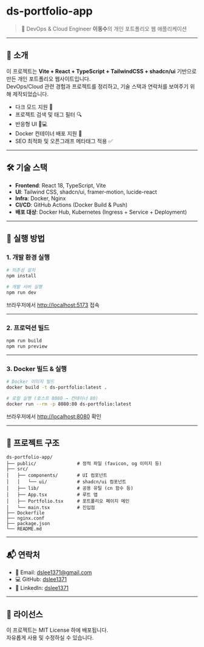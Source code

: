 # ds-portfolio-app

> 🚀 DevOps & Cloud Engineer **이동수**의 개인 포트폴리오 웹 애플리케이션


---

## 📖 소개

이 프로젝트는 **Vite + React + TypeScript + TailwindCSS + shadcn/ui** 기반으로 만든 개인 포트폴리오 웹사이트입니다.  
DevOps/Cloud 관련 경험과 프로젝트를 정리하고, 기술 스택과 연락처를 보여주기 위해 제작되었습니다.

- 다크 모드 지원 🌙
- 프로젝트 검색 및 태그 필터 🔍
- 반응형 UI 📱💻
- Docker 컨테이너 배포 지원 🐳
- SEO 최적화 및 오픈그래프 메타태그 적용 ✅

---

## 🛠 기술 스택

- **Frontend**: React 18, TypeScript, Vite
- **UI**: Tailwind CSS, shadcn/ui, framer-motion, lucide-react
- **Infra**: Docker, Nginx
- **CI/CD**: GitHub Actions (Docker Build & Push)
- **배포 대상**: Docker Hub, Kubernetes (Ingress + Service + Deployment)

---

## 🚀 실행 방법

### 1. 개발 환경 실행
```bash
# 의존성 설치
npm install

# 개발 서버 실행
npm run dev
```
브라우저에서 [http://localhost:5173](http://localhost:5173) 접속

---

### 2. 프로덕션 빌드
```bash
npm run build
npm run preview
```

---

### 3. Docker 빌드 & 실행
```bash
# Docker 이미지 빌드
docker build -t ds-portfolio:latest .

# 로컬 실행 (호스트 8080 → 컨테이너 80)
docker run --rm -p 8080:80 ds-portfolio:latest
```
브라우저에서 [http://localhost:8080](http://localhost:8080) 확인

---

## 📂 프로젝트 구조

```
ds-portfolio-app/
├── public/               # 정적 파일 (favicon, og 이미지 등)
├── src/
│   ├── components/       # UI 컴포넌트
│   │   └── ui/           # shadcn/ui 컴포넌트
│   ├── lib/              # 공용 유틸 (cn 함수 등)
│   ├── App.tsx           # 루트 앱
│   ├── Portfolio.tsx     # 포트폴리오 페이지 메인
│   └── main.tsx          # 진입점
├── Dockerfile
├── nginx.conf
├── package.json
└── README.md
```

---

## 📬 연락처

- 📧 Email: [dslee1371@gmail.com](mailto:dslee1371@gmail.com)  
- 💻 GitHub: [dslee1371](https://github.com/dslee1371)  
- 💼 LinkedIn: [dslee1371](https://www.linkedin.com/in/dslee1371/)

---

## 📜 라이선스

이 프로젝트는 MIT License 하에 배포됩니다.  
자유롭게 사용 및 수정하실 수 있습니다.
